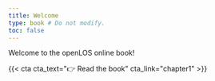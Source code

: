 ```yaml
---
title: Welcome
type: book # Do not modify.
toc: false
---
```


Welcome to the openLOS online book!

{{< cta cta_text="👉 Read the book" cta_link="chapter1" >}}

